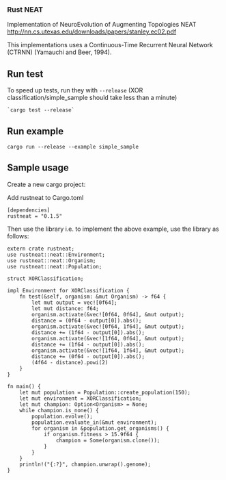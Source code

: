### Rust NEAT

Implementation of NeuroEvolution of Augmenting Topologies NEAT http://nn.cs.utexas.edu/downloads/papers/stanley.ec02.pdf

This implementations uses a Continuous-Time Recurrent Neural Network (CTRNN) (Yamauchi and Beer, 1994).

## Run test

To speed up tests, run they with `--release` (XOR classification/simple_sample should take less than a minute)

```
`cargo test --release`
```
## Run example

`cargo run --release --example simple_sample`

## Sample usage

Create a new cargo project:

Add rustneat to Cargo.toml
```
[dependencies]
rustneat = "0.1.5"
```

Then use the library i.e. to implement the above example, use the library as follows:

```
extern crate rustneat;
use rustneat::neat::Environment;
use rustneat::neat::Organism;
use rustneat::neat::Population;

struct XORClassification;

impl Environment for XORClassification {
    fn test(&self, organism: &mut Organism) -> f64 {
        let mut output = vec![0f64];
        let mut distance: f64;
        organism.activate(&vec![0f64, 0f64], &mut output);
        distance = (0f64 - output[0]).abs();
        organism.activate(&vec![0f64, 1f64], &mut output);
        distance += (1f64 - output[0]).abs();
        organism.activate(&vec![1f64, 0f64], &mut output);
        distance += (1f64 - output[0]).abs();
        organism.activate(&vec![1f64, 1f64], &mut output);
        distance += (0f64 - output[0]).abs();
        (4f64 - distance).powi(2)
    }
}

fn main() {
    let mut population = Population::create_population(150);
    let mut environment = XORClassification;
    let mut champion: Option<Organism> = None;
    while champion.is_none() {
        population.evolve();
        population.evaluate_in(&mut environment);
        for organism in &population.get_organisms() {
            if organism.fitness > 15.9f64 {
                champion = Some(organism.clone());
            }
        }
    }
    println!("{:?}", champion.unwrap().genome);
}

```

